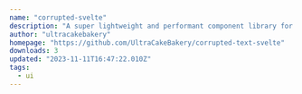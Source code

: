 ```yaml
---
name: "corrupted-svelte"
description: "A super lightweight and performant component library for svelte for building corrupted looking websites."
author: "ultracakebakery"
homepage: "https://github.com/UltraCakeBakery/corrupted-text-svelte"
downloads: 3
updated: "2023-11-11T16:47:22.010Z"
tags: 
  - ui
---
```

